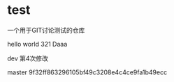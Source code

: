 # test
一个用于GIT讨论测试的仓库

hello world
321
Daaa



dev 第4次修改

master
 9f32ff863296105bf49c3208e4c4ce9fa1b49ecc
